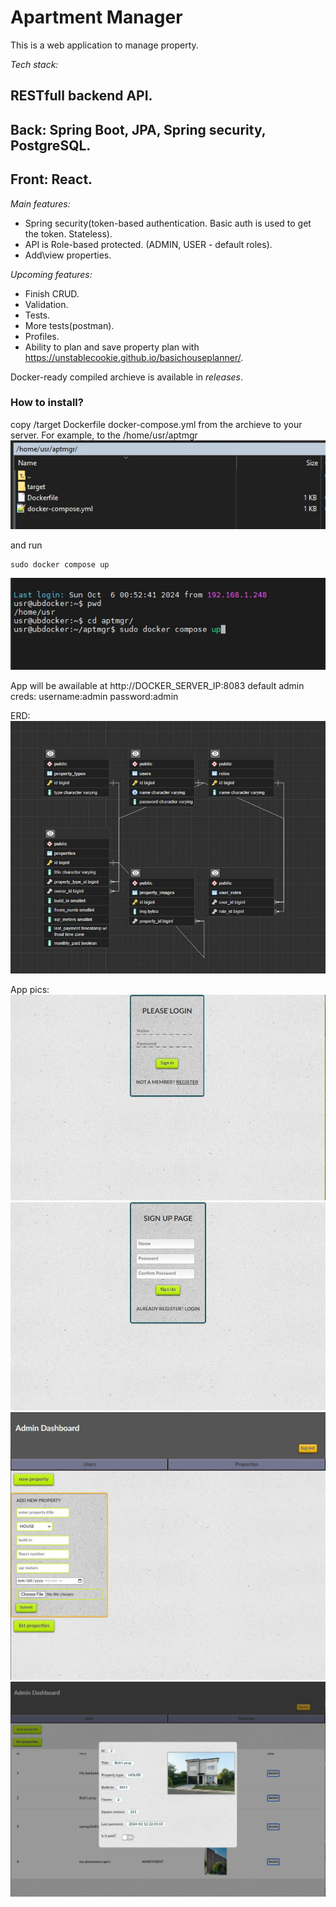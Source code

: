 # Apartment Manager

This is a web application to manage property.

*Tech stack:*
## RESTfull backend API.
## Back: Spring Boot, JPA, Spring security, PostgreSQL.
## Front: React.

*Main features:*
 - Spring security(token-based authentication. Basic auth is used to get the token. Stateless).
 - API is Role-based protected. (ADMIN, USER - default roles).
 - Add\view properties.

*Upcoming features:*
 - Finish CRUD.
 - Validation.
 - Tests.
 - More tests(postman).
 - Profiles.
 - Ability to plan and save property plan with https://unstablecookie.github.io/basichouseplanner/.


Docker-ready compiled archieve is available in *releases*.

### How to install?

copy /target
	Dockerfile
	docker-compose.yml from the archieve to your server.
For example, to the
/home/usr/aptmgr
![](/pics/inst1.jpg)

and run 
```
sudo docker compose up
```
![](/pics/inst2.jpg)

App will be awailable at http://DOCKER_SERVER_IP:8083
default admin creds:
username:admin
password:admin

ERD:
![](/pics/ERD.JPG)

App pics:
![](/pics/1.JPG)
![](/pics/2.JPG)
![](/pics/3.JPG)
![](/pics/4.JPG)
